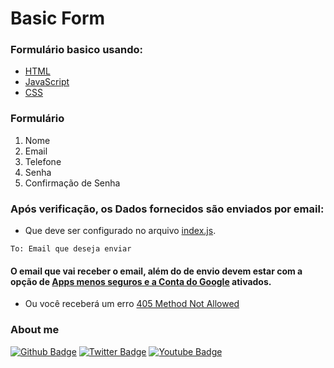 # Basic Form

 ### Formulário basico usando:
 - [HTML](https://devdocs.io/html/)
 - [JavaScript](https://developer.mozilla.org/pt-BR/docs/Web/JavaScript)
 - [CSS](https://developer.mozilla.org/pt-BR/docs/Web/CSS)
 
 ### Formulário 
 1. Nome
 2. Email
 3. Telefone
 4. Senha
 5. Confirmação de Senha
 
 ### Após verificação, os Dados fornecidos são enviados por email: 
- Que deve ser configurado no arquivo [index.js](https://github.com/trallerd/BasicForm/blob/main/index.js).

 `To: Email que deseja enviar`
 
 #### O email que vai receber o email, além do de envio devem estar com a opção de [Apps menos seguros e a Conta do Google](https://support.google.com/accounts/answer/6010255?hl=pt) ativados.
 - Ou você receberá um erro [405 Method Not Allowed](https://developer.mozilla.org/pt-BR/docs/Web/HTTP/Status/405)
 
 
### About me
[![Github Badge](https://img.shields.io/badge/-Github-000?style=flat-square&logo=Github&logoColor=white&link=https://github.com/fagnerpsantos)](https://github.com/Trallerd)
[![Twitter Badge](https://img.shields.io/badge/-Twitter-1ca0f1?style=flat-square&labelColor=1ca0f1&logo=twitter&logoColor=white&link=https://twitter.com/trallerd)](https://twitter.com/trallerd)
[![Youtube Badge](https://img.shields.io/badge/-YouTube-ff0000?style=flat-square&labelColor=ff0000&logo=youtube&logoColor=white&link=https://www.youtube.com/channel/UCHmlPQF6AVr3y7fj7TE-7Hw)](https://www.youtube.com/channel/UCHmlPQF6AVr3y7fj7TE-7Hw)
